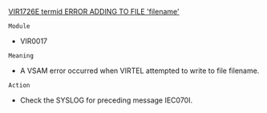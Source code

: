 [VIR1726E termid ERROR ADDING TO FILE 'filename'](https://virtel.readthedocs.io/en/latest/manuals/virtel/Virtel459MG/messages.html?highlight=VIR1726E#VIR1726E)

`Module`
- VIR0017

`Meaning`
- A VSAM error occurred when VIRTEL attempted to write to file filename.

`Action`
- Check the SYSLOG for preceding message IEC070I.
